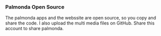 ### Palmonda Open Source

The palmonda apps and the webssite are open source, so you copy and share the code. I also upload the multi media files on GitHub. Share this account to share palmonda.
